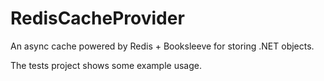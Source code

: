 RedisCacheProvider
==================

An async cache powered by Redis + Booksleeve for storing .NET objects.

The tests project shows some example usage.
